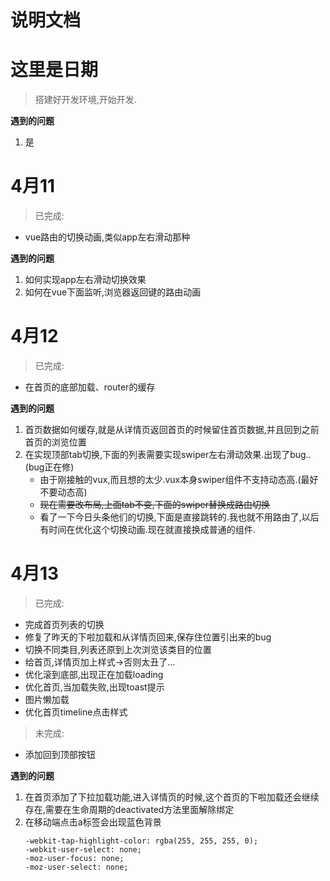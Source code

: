 # 说明文档
# 这里是日期

> 搭建好开发环境,开始开发.

**遇到的问题**
1. 是

# 4月11

> 已完成:
* vue路由的切换动画,类似app左右滑动那种

**遇到的问题**
1. 如何实现app左右滑动切换效果
2. 如何在vue下面监听,浏览器返回键的路由动画

# 4月12

> 已完成:
* 在首页的底部加载、router的缓存

**遇到的问题**
1. 首页数据如何缓存,就是从详情页返回首页的时候留住首页数据,并且回到之前首页的浏览位置
2. 在实现顶部tab切换,下面的列表需要实现swiper左右滑动效果.出现了bug..(bug正在修)
    * 由于刚接触的vux,而且想的太少.vux本身swiper组件不支持动态高.(最好不要动态高)
    * ~~现在需要改布局,上面tab不变,下面的swiper替换成路由切换~~
    * 看了一下今日头条他们的切换,下面是直接跳转的.我也就不用路由了,以后有时间在优化这个切换动画.现在就直接换成普通的组件.

# 4月13

> 已完成:
* 完成首页列表的切换
* 修复了昨天的下啦加载和从详情页回来,保存住位置引出来的bug
* 切换不同类目,列表还原到上次浏览该类目的位置
* 给首页,详情页加上样式->否则太丑了...
* 优化滚到底部,出现正在加载loading
* 优化首页,当加载失败,出现toast提示
* 图片懒加载
* 优化首页timeline点击样式
> 未完成:
* 添加回到顶部按钮

**遇到的问题**
1. 在首页添加了下拉加载功能,进入详情页的时候,这个首页的下啦加载还会继续存在,需要在生命周期的deactivated方法里面解除绑定
2. 在移动端点击a标签会出现蓝色背景
    ```
    -webkit-tap-highlight-color: rgba(255, 255, 255, 0);
    -webkit-user-select: none;
    -moz-user-focus: none;
    -moz-user-select: none;
    ```